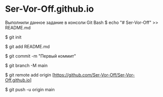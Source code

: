 # Ser-Vor-Off.github.io
Выполнили данное задание в консоли Git Bash
$ echo "# Ser-Vor-Off" >> README.md

$ git init

$ git add README.md

$ git commit -m "Первый коммит"

$ git branch -M main

$ git remote add origin [https://github.com/Ser-Vor-Off/Ser-Vor-Off.github.io]

$ git push -u origin main
